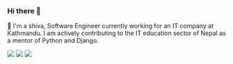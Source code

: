 ### Hi there 👋
🔭 I'm a shiva, Software Engineer currently working for an IT company at Kathmandu. I am actively contributing to the IT education sector of Nepal as a mentor of Python and Django.

<img src="https://github-readme-stats.vercel.app/api?username=ShivaBsnt&show_icons=true"/>
<img src="https://github-readme-stats.vercel.app/api/top-langs?username=ShivaBsnt"/>
<img src="https://github-readme-stats.vercel.app/api/top-langs?username=ShivaBsnt&layout=compact"/>
<!--
**ShivaBsnt/ShivaBsnt** is a ✨ _special_ ✨ repository because its `README.md` (this file) appears on your GitHub profile.

Here are some ideas to get you started:


- 🌱 I’m currently learning ...
- 👯 I’m looking to collaborate on ...
- 🤔 I’m looking for help with ...
- 💬 Ask me about ...
- 📫 How to reach me: ...
- 😄 Pronouns: ...
- ⚡ Fun fact: ...
-->
